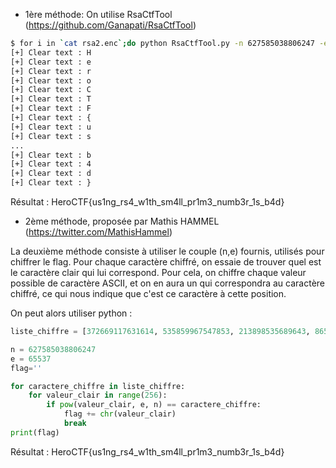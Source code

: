 - 1ère méthode:
On utilise RsaCtfTool (https://github.com/Ganapati/RsaCtfTool)

```bash
$ for i in `cat rsa2.enc`;do python RsaCtfTool.py -n 627585038806247 -e 65537 --uncipher $i;done
[+] Clear text : H
[+] Clear text : e
[+] Clear text : r
[+] Clear text : o
[+] Clear text : C
[+] Clear text : T
[+] Clear text : F
[+] Clear text : {
[+] Clear text : u
[+] Clear text : s
...
[+] Clear text : b
[+] Clear text : 4
[+] Clear text : d
[+] Clear text : }
```
Résultat : HeroCTF{us1ng_rs4_w1th_sm4ll_pr1m3_numb3r_1s_b4d}


- 2ème méthode, proposée par Mathis HAMMEL (https://twitter.com/MathisHammel)

La deuxième méthode consiste à utiliser le couple (n,e) fournis, utilisés pour chiffrer le flag.
Pour chaque caractère chiffré, on essaie de trouver quel est le caractère clair qui lui correspond.
Pour cela, on chiffre chaque valeur possible de caractère ASCII, et on en aura un qui correspondra au caractère chiffré,
ce qui nous indique que c'est ce caractère à cette position.

On peut alors utiliser python :
```python
liste_chiffre = [372669117631614, 535859967547853, 213898535689643, 8653395567415, 484730622784671, 320837325468842,331673995619703, 426756492371444, 4562349440334, 121188708737752, 275839755798105, 174484844253615, 418634165521711, 401044612595398, 213898535689643, 121188708737752, 296367799892003, 401044612595398, 512808963720303, 275839755798105, 598242834066721, 202722428784490, 401044612595398, 121188708737752, 405971446461049, 296367799892003, 63113462897284, 63113462897284, 401044612595398, 400849263139730, 213898535689643, 275839755798105, 405971446461049, 551732685650248, 401044612595398, 174484844253615, 4562349440334, 405971446461049, 49103824223436, 551732685650248, 213898535689643, 401044612595398, 275839755798105, 121188708737752, 401044612595398, 49103824223436, 296367799892003, 130277582100339, 228350651363859]

n = 627585038806247
e = 65537
flag=''

for caractere_chiffre in liste_chiffre:
    for valeur_clair in range(256):
        if pow(valeur_clair, e, n) == caractere_chiffre:
            flag += chr(valeur_clair)
            break
print(flag)
```
Résultat : HeroCTF{us1ng_rs4_w1th_sm4ll_pr1m3_numb3r_1s_b4d}
